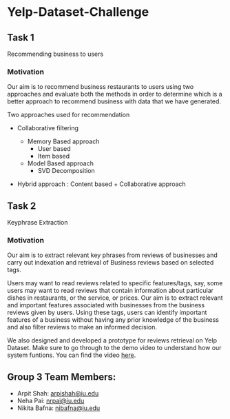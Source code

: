 # Yelp-Dataset-Challenge

## Task 1
Recommending business to users

### Motivation

Our aim is to recommend business restaurants to users using two approaches and evaluate both the methods in order to determine which is a better approach to recommend business with data that we have generated.

Two approaches used for recommendation
* Collaborative filtering
	* Memory Based approach
		* User based
		* Item based
	* Model Based approach
		* SVD Decomposition

* Hybrid approach : Content based + Collaborative approach


## Task 2
Keyphrase Extraction

### Motivation 

Our aim is to extract relevant key phrases from reviews of businesses and carry out indexation and retrieval of Business reviews based on selected tags.

Users may want to read reviews related to specific features/tags, say, some users may want to read reviews that contain information about particular dishes in restaurants, or the service, or prices. Our aim is to extract relevant and important features associated with businesses from the business reviews given by users. Using these tags, users can identify important features of a business without having any prior knowledge of the business and also filter reviews to make an informed decision.

We also designed and developed a prototype for reviews retrieval on Yelp Dataset. Make sure to go through to the demo video to understand how our system funtions. You can find the video [here](https://github.com/shaharpit809/Yelp-Dataset-Challenge/blob/master/Task%202/Demo.mp4).

## Group 3 Team Members:
* Arpit Shah: arpishah@iu.edu
* Neha Pai: nrpai@iu.edu
* Nikita Bafna: nibafna@iu.edu
